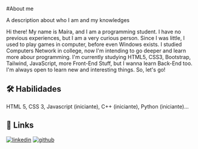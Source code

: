 
#About me

A description about who I am and my knowledges

Hi there! My name is Maíra, and I am a programming student. I have no previous experiences, but I am a very curious person. Since I was little, I used to play games in computer, before even Windows exists. I studied Computers Network in college, now I'm intending to go deeper and learn more abour programming. I'm currently studying HTML5, CSS3, Bootstrap, Tailwind, JavaScript, more Front-End Stuff, but I wanna learn Back-End too. I'm always open to learn new and interesting things. So, let's go!
## 🛠 Habilidades
HTML 5, CSS 3, Javascript (iniciante), C++ (iniciante), Python (iniciante)...


## 🔗 Links

[![linkedin](https://img.shields.io/badge/linkedin-0A66C2?style=for-the-badge&logo=linkedin&logoColor=white)](https://www.linkedin.com/in/maira-silva-edo/)
[![github](https://img.shields.io/badge/github-000?style=for-the-badge&logo=github&logoColor=white)](https://github.com/mah230617)